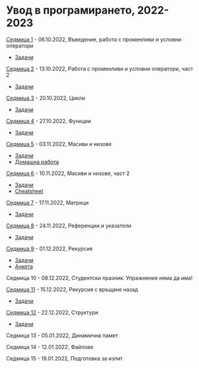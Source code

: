 # Увод в програмирането, 2022-2023


[Седмица 1](week01/) - 06.10.2022, Въведение, работа с променливи и условни оператори

* [Задачи](week01/tasks.md)

[Седмица 2](week02/) - 13.10.2022, Работа с променливи и условни оператори, част 2

* [Задачи](week02/tasks.md)

[Седмица 3](week03/) - 20.10.2022, Цикли

* [Задачи](week03/tasks.md)

[Седмица 4](week04/) - 27.10.2022, Функции

* [Задачи](week04/tasks.md)

[Седмица 5](week05/) - 03.11.2022, Масиви и низове

* [Задачи](week05/tasks.md)
* [Домашна работа](week05/homework/)

[Седмица 6](week06/) - 10.11.2022, Масиви и низове, част 2

* [Задачи](week06/tasks.md)
* [Cheatsheet](week06/arrays-cheatsheet.md)

[Седмица 7](week07/) - 17.11.2022, Матрици

* [Задачи](week07/tasks.md)

[Седмица 8](week08/) - 24.11.2022, Референции и указатели

* [Задачи](week08/tasks.md)

[Седмица 9](week09/) - 01.12.2022, Рекурсия

* [Задачи](week09/tasks.md)
* [Анкета](https://www.surveymonkey.com/r/ST93N8K)

Седмица 10 - 08.12.2022, Студентски празник. Упражнение няма да има!

[Седмица 11](week11/) - 15.12.2022, Рекурсия с връщане назад

* [Задачи](week11/tasks.md)

[Седмица 12](week12/) - 22.12.2022, Структури

* [Задачи](week12/tasks.md)

Седмица 13 - 05.01.2022, Динамична памет

Седмица 14 - 12.01.2022, Файлове

Седмица 15 - 19.01.2022, Подготовка за изпит